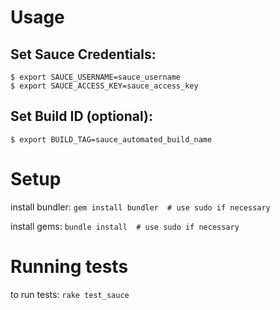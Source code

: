 # Usage

## Set Sauce Credentials:
```
$ export SAUCE_USERNAME=sauce_username
$ export SAUCE_ACCESS_KEY=sauce_access_key
```
## Set Build ID (optional):
```
$ export BUILD_TAG=sauce_automated_build_name
```
# Setup
install bundler: `gem install bundler  # use sudo if necessary`

install gems: `bundle install  # use sudo if necessary`

# Running tests
to run tests: `rake test_sauce`

